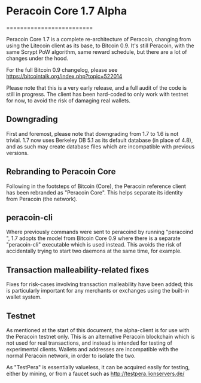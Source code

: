 # Peracoin Core 1.7 Alpha
=========================

Peracoin Core 1.7 is a complete re-architecture of Peracoin, changing from
using the Litecoin client as its base, to Bitcoin 0.9. It's still Peracoin,
with the same Scrypt PoW algorithm, same reward schedule, but there are a 
lot of changes under the hood.


For the full Bitcoin 0.9 changelog, please see https://bitcointalk.org/index.php?topic=522014

Please note that this is a very early release, and a full audit of the code
is still in progress. The client has been hard-coded to only work with testnet
for now, to avoid the risk of damaging real wallets.


Downgrading
-----------

First and foremost, please note that downgrading from 1.7 to 1.6 is not trivial.
1.7 now uses Berkeley DB 5.1 as its default database (in place of 4.8), and as
such may create database files which are incompatible with previous versions.

Rebranding to Peracoin Core
---------------------------

Following in the footsteps of Bitcoin (Core), the Peracoin reference client
has been rebranded as "Peracoin Core". This helps separate its identity
from Peracoin (the network).

peracoin-cli
------------

Where previously commands were sent to peracoind by running
"peracoind <command>", 1.7 adopts the model from Bitcoin Core 0.9 where there is
a separate "peracoin-cli" executable which is used instead. This avoids the risk
of accidentally trying to start two daemons at the same time, for example.


Transaction malleability-related fixes
--------------------------------------

Fixes for risk-cases involving transaction malleability have been added; this
is particularly important for any merchants or exchanges using the built-in
wallet system. 

Testnet
-------

As mentioned at the start of this document, the alpha-client is for use with the
Peracoin testnet only. This is an alternative Peracoin blockchain which is
not used for real transactions, and instead is intended for testing of experimental
clients. Wallets and addresses are incompatible with the normal Peracoin
network, in order to isolate the two.

As "TestPera" is essentially valueless, it can be acquired easily for testing,
either by mining, or from a faucet such as http://testpera.lionservers.de/
